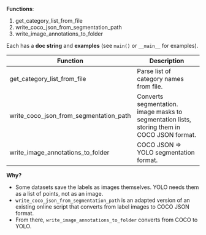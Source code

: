 
**Functions**: 
1. get_category_list_from_file 
2. write_coco_json_from_segmentation_path 
3. write_image_annotations_to_folder 

Each has a **doc string** and **examples** (see `main()` or `__main__` for examples). 


| Function | Description | 
| --- | --- | 
| get_category_list_from_file | Parse list of category names from file. | 
| write_coco_json_from_segmentation_path | Converts segmentation. image masks to segmentation lists, storing them in COCO JSON format. 
| write_image_annotations_to_folder | COCO JSON => YOLO segmentation format. 

**Why?** 
- Some datasets save the labels as images themselves. YOLO needs them as a list of points, not as an image. 
- `write_coco_json_from_segmentation_path` is an adapted version of an existing online script that converts from label images to COCO JSON format. 
- From there, `write_image_annotations_to_folder` converts from COCO to YOLO. 